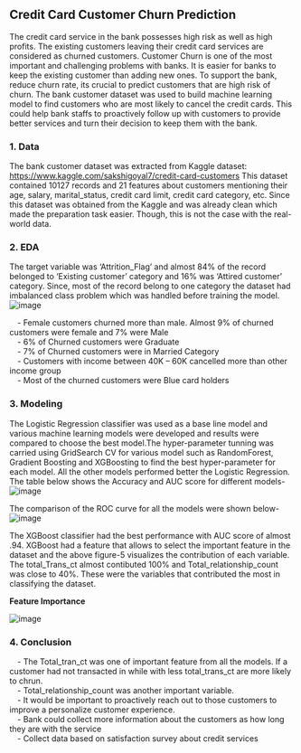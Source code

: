 ## Credit Card Customer Churn Prediction
The credit card service in the bank possesses high risk as well as high profits. The existing customers leaving their credit card services are considered as churned customers.  Customer Churn is one of the most important and challenging problems with banks. It is easier for banks to keep the existing customer than adding new ones. To support the bank, reduce churn rate, its crucial to predict customers that are high risk of churn. The bank customer dataset was used to build machine learning model to find customers who are most likely to cancel the credit cards.  This could help bank staffs to proactively follow up with customers to provide better services and turn their decision to keep them with the bank.

### 1. Data
 The bank customer dataset was extracted from Kaggle dataset: https://www.kaggle.com/sakshigoyal7/credit-card-customers This dataset contained 10127 records and 21 features about customers mentioning their age, salary, marital_status, credit card limit, credit card category, etc. Since this dataset was obtained from the Kaggle and was already clean which made the preparation task easier. Though, this is not the case with the real-world data. 
 
 ### 2. EDA
The target variable was ‘Attrition_Flag’ and almost 84% of the record belonged to ‘Existing customer’ category and 16% was ‘Attired customer’ category. Since, most of the record belong to one category the dataset had imbalanced class problem which was handled before training the model. <br>
 ![image](https://user-images.githubusercontent.com/59039411/135375471-ea00b0e0-de71-4be7-aff6-4e85c79a7ed5.png)

&emsp;- Female customers churned more than male. Almost 9% of  churned customers were female and 7% were Male <br>
&emsp;- 6% of Churned customers were Graduate <br>
&emsp;- 7% of Churned customers were in Married Category<br>
&emsp;- Customers with income between 40K – 60K cancelled more than other income group<br>
&emsp;- Most of the churned customers were Blue card holders <br>

### 3. Modeling

The Logistic Regression classifier was used as a base line model and various machine learning models were developed and results were compared to choose the best model.The hyper-parameter tunning was carried using GridSearch CV for various model such as RandomForest, Gradient Boosting and XGBoosting to find the best hyper-parameter for each model. All the other models performed better the Logistic Regression.<br>
The table below shows the Accuracy and AUC score for different models-<br>
![image](https://user-images.githubusercontent.com/59039411/135376542-a8f57517-6bd2-4e6e-ab5f-7af2e458ce02.png)

The comparison of the ROC curve for all the models were shown below- <br>
![image](https://user-images.githubusercontent.com/59039411/135376734-d84d6ca7-7b5e-4753-9ed0-6ff3dd0165fd.png)

The XGBoost classifier had the best performance with AUC score of almost .94. XGBoost had a feature that allows to select the important feature in the dataset and the above figure-5 visualizes the contribution of each variable. The total_Trans_ct  almost contibuted 100% and Total_relationship_count  was close to 40%. These were the  variables that contributed the most in classifying the dataset. <br>

**Feature Importance** <br>

![image](https://user-images.githubusercontent.com/59039411/135376976-55ca46c3-0d85-4401-963c-2ef02569c014.png)

### 4. Conclusion
&emsp;- The Total_tran_ct was one of important feature from all the models. If a customer had not transacted in while with less total_trans_ct are more likely to chrun.<br>
&emsp;- Total_relationship_count was another important variable. <br>
&emsp;- It would be important to proactively reach out to those customers to improve a personalize customer experience.<br>
&emsp;- Bank could collect more information about the customers as how long they are with the service <br>
&emsp;- Collect data  based on  satisfaction survey about credit services <br>






 

